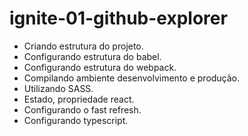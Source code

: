 # ignite-01-github-explorer

 - Criando estrutura do projeto.
 - Configurando estrutura do babel.
 - Configurando estrutura do webpack.
 - Compilando ambiente desenvolvimento e produção.
 - Utilizando SASS.
 - Estado, propriedade react.
 - Configurando o fast refresh.
 - Configurando typescript.
